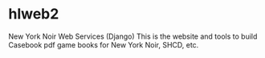 # hlweb2
New York Noir Web Services (Django)
This is the website and tools to build Casebook pdf game books for New York Noir, SHCD, etc.
